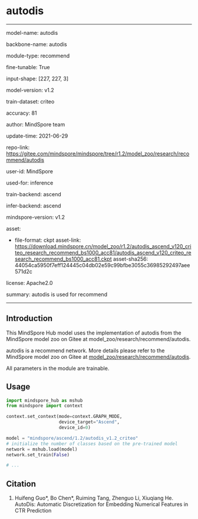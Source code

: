 # autodis

---

model-name: autodis

backbone-name: autodis

module-type: recommend

fine-tunable: True

input-shape: [227, 227, 3]

model-version: v1.2

train-dataset: criteo

accuracy: 81

author: MindSpore team

update-time: 2021-06-29

repo-link: <https://gitee.com/mindspore/mindspore/tree/r1.2/model_zoo/research/recommend/autodis>

user-id: MindSpore

used-for: inference

train-backend: ascend

infer-backend: ascend

mindspore-version: v1.2

asset:

-
    file-format: ckpt
    asset-link: <https://download.mindspore.cn/model_zoo/r1.2/autodis_ascend_v120_criteo_research_recommend_bs1000_acc81/autodis_ascend_v120_criteo_research_recommend_bs1000_acc81.ckpt>
    asset-sha256: 44054ca5950f7eff124445c04db02e59c99bfbe3055c36985292497aee571d2c

license: Apache2.0

summary: autodis is used for recommend

---

## Introduction

This MindSpore Hub model uses the implementation of autodis from the MindSpore model zoo on Gitee at model_zoo/research/recommend/autodis.

autodis is a recommend network. More details please refer to the MindSpore model zoo on Gitee at [model_zoo/research/recommend/autodis](https://gitee.com/mindspore/mindspore/blob/r1.2/model_zoo/research/recommend/autodis/README.md).

All parameters in the module are trainable.

## Usage

```python
import mindspore_hub as mshub
from mindspore import context

context.set_context(mode=context.GRAPH_MODE,
                    device_target="Ascend",
                    device_id=0)

model = "mindspore/ascend/1.2/autodis_v1.2_criteo"
# initialize the number of classes based on the pre-trained model
network = mshub.load(model)
network.set_train(False)

# ...
```

## Citation

1. Huifeng Guo*, Bo Chen*, Ruiming Tang, Zhenguo Li, Xiuqiang He. AutoDis: Automatic Discretization for Embedding Numerical Features in CTR Prediction
